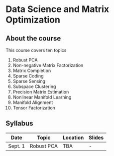 # Data Science and Matrix Optimization

## About the course
This course covers ten topics
 1. Robust PCA
 2. Non-negative Matrix Factorization
 3. Matrix Completion
 4. Sparse Coding
 5. Sparse Sensing
 6. Subspace Clustering
 7. Precision Matrix Estimation
 8. Nonlinear Manifold Learning
 9. Manifold Alignment
 10. Tensor Factorization

## Syllabus

| Date          | Topic | Location | Slides|
|---------------|-------|----------|-------|
| Sept. 1|Robust PCA|TBA|-|

